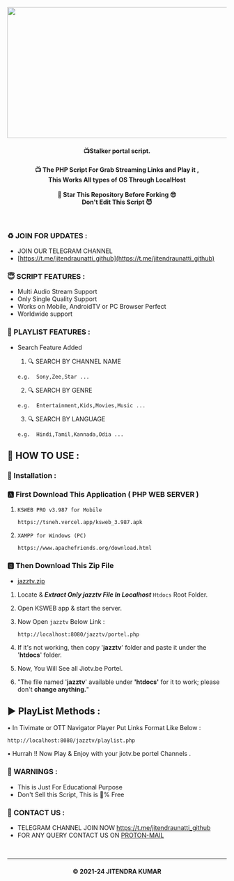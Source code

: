 

<p  align='center'><img  src="https://i.ibb.co/WxMJDK8/jazztv.png"  width="700" height="300">  </p>

<h4 align='center'>📺Stalker portal script.</h4>
<h4 align='center'>📺 The PHP Script For Grab Streaming Links and Play it ,</br> This Works All types of OS
Through LocalHost </br></br>🌟 Star This Repository Before Forking 😎</br>Don't Edit This Script
😈</h4>

</br>

<h3>♻️ JOIN FOR UPDATES :</h3>

- JOIN OUR TELEGRAM CHANNEL
- [https://t.me/jitendraunatti_github](https://t.me/jitendraunatti_github)

<h3>😇 SCRIPT FEATURES :</h3>

- Multi Audio Stream Support
- Only Single Quality Support
- Works on Mobile, AndroidTV or PC Browser Perfect
- Worldwide support

<h3>💖 PLAYLIST  FEATURES :</h3>

- Search Feature Added</br>

  1. 🔍 SEARCH BY CHANNEL NAME

  ```
  e.g.  Sony,Zee,Star ...
  ```

  2. 🔍 SEARCH BY GENRE

  ```
  e.g.  Entertainment,Kids,Movies,Music ...
  ```

  3. 🔍 SEARCH BY LANGUAGE

  ```
  e.g.  Hindi,Tamil,Kannada,Odia ...
  ```



<h2>🍁 HOW TO USE : </h2>

### 🔐 Installation :

### 🅰️ First Download This Application ( PHP WEB SERVER )

1. `KSWEB PRO v3.987 for Mobile`

   ```
   https://tsneh.vercel.app/ksweb_3.987.apk
   ```

2. `XAMPP for Windows (PC)`

   ```
   https://www.apachefriends.org/download.html
   ```

### 🅱️ Then Download This Zip File

- [jazztv.zip](https://github.com/Jitendraunatti/jazztv/raw/main/jazztv.zip) </br>

1. Locate & ***Extract Only jazztv File  In Localhost*** `Htdocs` Root Folder. </br>
2. Open KSWEB app & start the server. </br>
3. Now Open `jazztv` Below Link :

   ```
   http://localhost:8080/jazztv/portel.php
   ```
4. If it's not working, then copy '**jazztv**' folder and paste it under the '**htdocs**' folder.
5. Now, You Will See all Jiotv.be  Portel. </br>
6. "The file named '**jazztv**'  available under **'htdocs'** for it to work; please don't **change anything.**"

## ▶️ PlayList Methods :

• In Tivimate or OTT Navigator Player Put Links Format Like Below :

```
http://localhost:8080/jazztv/playlist.php
```

• Hurrah !! Now Play & Enjoy with your jiotv.be  portel Channels .

<!--

* Licensed under MIT (https://github.com/Jitendraunatti/jazztv/blob/main/LICENSE)
* Created By : jitendra kumar
-->

<h3>🚸 WARNINGS :</h3>

- This is Just For Educational Purpose
- Don't Sell this Script, This is 💯% Free

<h3>🤗 CONTACT US : </h3>

- TELEGRAM CHANNEL  JOIN NOW https://t.me/jitendraunatti_github
- FOR ANY QUERY CONTACT US ON [PROTON-MAIL](mailto:jitendraunatti@pm.me)

</br>

---

<h4 align='center'>© 2021-24 JITENDRA KUMAR</h4>

<!-- DO NOT REMOVE THIS CREDIT -->
<!-- © 2021-24 jitendra kumar -->
